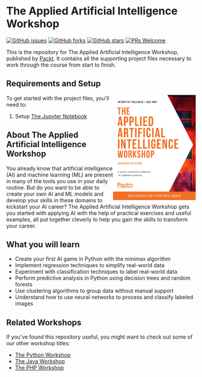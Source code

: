 # The Applied Artificial Intelligence Workshop
[![GitHub issues](https://img.shields.io/github/issues/PacktWorkshops/The-Applied-Artificial-Intelligence-Workshop.svg)](https://github.com/PacktWorkshops/The-Applied-Artificial-Intelligence-Workshop/issues)
[![GitHub forks](https://img.shields.io/github/forks/PacktWorkshops/The-Applied-Artificial-Intelligence-Workshop.svg)](https://github.com/PacktWorkshops/The-Applied-Artificial-Intelligence-Workshop/network)
[![GitHub stars](https://img.shields.io/github/stars/PacktWorkshops/The-Applied-Artificial-Intelligence-Workshop.svg)](https://github.com/PacktWorkshops/The-Applied-Artificial-Intelligence-Workshop/stargazers)
[![PRs Welcome](https://img.shields.io/badge/PRs-welcome-brightgreen.svg)](https://github.com/PacktWorkshops/The-Applied-Artificial-Intelligence-Workshop/pulls)

This is the repository for The Applied Artificial Intelligence Workshop, published by [Packt](https://www.packtpub.com/?utm_source=github). It contains all the supporting project files necessary to work through the course from start to finish.

## Requirements and Setup
<a href=""><img src="https://github.com/PacktWorkshops/Workshop-Covers/blob/master/B16060_The%20Applied%20Artificial%20Intelligence%20Workshop.png" alt="The Applied Artificial Intelligence Workshop" height="280px" width="220px" align="right" this.target="_blank"></a>

To get started with the project files, you'll need to:
1. Setup [The Jupyter Notebook](https://jupyter.readthedocs.io/en/latest/install.html)

## About The Applied Artificial Intelligence Workshop
You already know that artificial intelligence (AI) and machine learning (ML) are present in many of the tools you use in your daily routine. But do you want to be able to create your own AI and ML models and develop your skills in these domains to kickstart your AI career? 
The Applied Artificial Intelligence Workshop gets you started with applying AI with the help of practical exercises and useful examples, all put together cleverly to help you gain the skills to transform your career. 

## What you will learn
* Create your first AI game in Python with the minimax algorithm
* Implement regression techniques to simplify real-world data
* Experiment with classification techniques to label real-world data
* Perform predictive analysis in Python using decision trees and random forests
* Use clustering algorithms to group data without manual support 
* Understand how to use neural networks to process and classify labeled images   

## Related Workshops
If you've found this repository useful, you might want to check out some of our other workshop titles:
* [The Python Workshop](https://courses.packtpub.com/courses/python?utm_source=github&utm_medium=repository&utm_campaign=9781839218859&utm_term=Python&utm_content=The%20Python%20Workshop)
* [The Java Workshop](https://courses.packtpub.com/courses/java?utm_source=github&utm_medium=repository&utm_campaign=9781838986698&utm_term=Java&utm_content=The%20Java%20Workshop)
* [The PHP Workshop](https://courses.packtpub.com/courses/php?utm_source=github&utm_medium=repository&utm_campaign=9781838648916&utm_term=PHP&utm_content=The%20PHP%20Workshop)

